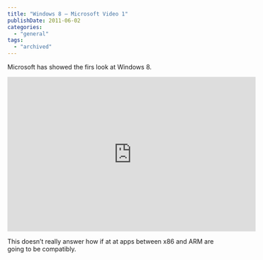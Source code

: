```yaml
---
title: "Windows 8 – Microsoft Video 1"
publishDate: 2011-06-02
categories: 
  - "general"
tags:
  - "archived"
---
```


Microsoft has showed the firs look at Windows 8.

<iframe height="349" src="https://www.youtube.com/embed/p92QfWOw88I" frameborder="0" width="560" allowfullscreen="allowfullscreen"></iframe>

This doesn’t really answer how if at at apps between x86 and ARM are going to be compatibly.
